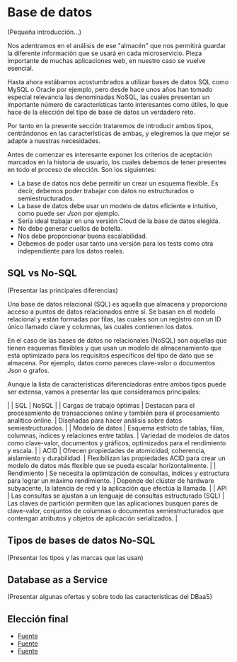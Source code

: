 # Base de datos

(Pequeña introducción...)

Nos adentramos en el análisis de ese "almacén" que nos permitirá guardar la diferente información que se usará en cada microservicio. Pieza importante de muchas aplicaciones web, en nuestro caso se vuelve esencial.

Hasta ahora estábamos acostumbrados a utilizar bases de datos SQL como MySQL o Oracle por ejemplo, pero desde hace unos años han tomado especial relevancia las denominadas NoSQL, las cuales presentan un importante número de características tanto interesantes como útiles, lo que hace de la elección del tipo de base de datos un verdadero reto.

Por tanto en la presente sección trataremos de introducir ambos tipos, centrándonos en las características de ambas, y elegiremos la que mejor se adapte a nuestras necesidades.

Antes de comenzar es interesante exponer los criterios de aceptación marcados en la historia de usuario, los cuales debemos de tener presentes en todo el proceso de elección. Son los siguientes:
- La base de datos nos debe permitir un crear un esquema flexible. Es decir, debemos poder trabajar con datos no estructurados o semiestructurados.
- La base de datos debe usar un modelo de datos eficiente e intuitivo, como puede ser *Json* por ejemplo.
- Sería ideal trabajar en una versión Cloud de la base de datos elegida.
- No debe generar cuellos de botella.
- Nos debe proporcionar buena escalabilidad.
- Debemos de poder usar tanto una versión para los tests como otra independiente para los datos reales.

## SQL vs No-SQL

(Presentar las principales diferencias)

Una base de datos relacional (SQL) es aquella que almacena y proporciona acceso a puntos de datos relacionados entre sí. Se basan en el modelo relacional y están formadas por filas, las cuales son un registro con un ID único llamado clave y columnas, las cuales contienen los datos. 

En el caso de las bases de datos no relacionales (NoSQL) son aquellas que tienen esquemas flexibles y que usan un modelo de almacenamiento que está optimizado para los requisitos específicos del tipo de dato que se almacena. Por ejemplo, datos como pareces clave-valor o documentos Json o grafos.

Aunque la lista de características diferenciadoras entre ambos tipos puede ser extensa, vamos a presentar las que consideramos principales:

| | SQL | NoSQL |
| Cargas de trabajo óptimas | Destacan para el procesamiento de transacciones online y también para el procesamiento analítico online. | Diseñadas para hacer análisis sobre datos semiestructurados. |
| Modelo de datos | Esquema estricto de tablas, filas, columnas, índices y relaciones entre tablas. | Variedad de modelos de datos como clave-valor, documentos y gráficos, optimizados para el rendimiento y escala. |
| ACID | Ofrecen propiedades de atomicidad, coherencia, aislamiento y durabilidad. | Flexibilizan las propiedades ACID para crear un modelo de datos más flexible que se pueda escalar horizontalmente. |
| Rendimiento | Se necesita la optimización de consultas, índices y estructura para lograr un máximo rendimiento. | Depende del clúster de hardware subyacente, la latencia de red y la aplicación que efectúa la llamada. |
| API | Las consultas se ajustan a un lenguaje de consultas estructurado (SQL) | Las claves de partición permiten que las aplicaciones busquen pares de clave-valor, conjuntos de columnas o documentos semiestructurados que contengan atributos y objetos de aplicación serializados. |


## Tipos de bases de datos No-SQL

(Presentar los tipos y las marcas que las usan)

## Database as a Service

(Presentar algunas ofertas y sobre todo las características del DBaaS)

## Elección final



- [Fuente](https://www.oracle.com/ar/database/what-is-a-relational-database/)
- [Fuente](https://docs.microsoft.com/es-es/azure/architecture/data-guide/big-data/non-relational-data)
- [Fuente](https://aws.amazon.com/es/nosql/)